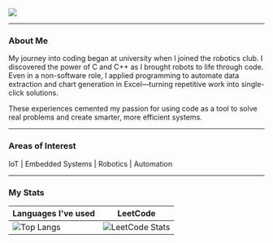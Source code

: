 ![](https://cdn.pixabay.com/animation/2022/10/11/03/16/03-16-38-134_512.gif)

---

### **About Me**
My journey into coding began at university when I joined the robotics club. I discovered the power of C and C++ as I brought robots to life through code. Even in a non-software role, I applied programming to automate data extraction and chart generation in Excel—turning repetitive work into single-click solutions.

These experiences cemented my passion for using code as a tool to solve real problems and create smarter, more efficient systems.

---

### **Areas of Interest**

IoT | Embedded Systems | Robotics | Automation

---

### **My Stats**

|Languages I've used | LeetCode |  
|----------|---|
| ![Top Langs](https://github-readme-stats.vercel.app/api/top-langs/?username=Mecha-Coder&layout=compact&theme=dark) | ![LeetCode Stats](https://leetcard.jacoblin.cool/Mecha-Coder?theme=dark&font=Krub&border=1&radius=20) |
